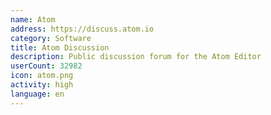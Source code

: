 ```yaml
---
name: Atom
address: https://discuss.atom.io
category: Software
title: Atom Discussion
description: Public discussion forum for the Atom Editor
userCount: 32982
icon: atom.png
activity: high
language: en
---
```

